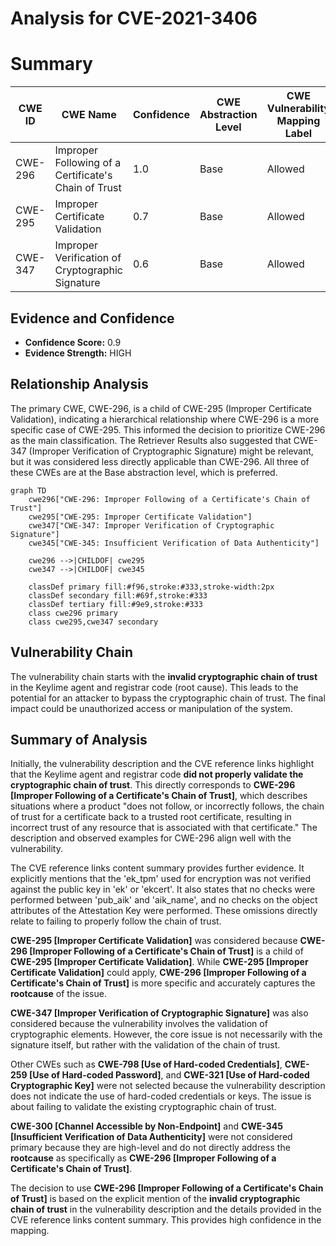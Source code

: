 # Analysis for CVE-2021-3406

# Summary
| CWE ID | CWE Name | Confidence | CWE Abstraction Level | CWE Vulnerability Mapping Label | CWE-Vulnerability Mapping Notes |
|---|---|---|---|---|---|
| CWE-296 | Improper Following of a Certificate's Chain of Trust | 1.0 | Base | Allowed | Primary CWE |
| CWE-295 | Improper Certificate Validation | 0.7 | Base | Allowed | Secondary Candidate |
| CWE-347 | Improper Verification of Cryptographic Signature | 0.6 | Base | Allowed | Secondary Candidate |

## Evidence and Confidence

*   **Confidence Score:** 0.9
*   **Evidence Strength:** HIGH

## Relationship Analysis
The primary CWE, CWE-296, is a child of CWE-295 (Improper Certificate Validation), indicating a hierarchical relationship where CWE-296 is a more specific case of CWE-295. This informed the decision to prioritize CWE-296 as the main classification. The Retriever Results also suggested that CWE-347 (Improper Verification of Cryptographic Signature) might be relevant, but it was considered less directly applicable than CWE-296. All three of these CWEs are at the Base abstraction level, which is preferred.

```mermaid
graph TD
    cwe296["CWE-296: Improper Following of a Certificate's Chain of Trust"]
    cwe295["CWE-295: Improper Certificate Validation"]
    cwe347["CWE-347: Improper Verification of Cryptographic Signature"]
    cwe345["CWE-345: Insufficient Verification of Data Authenticity"]

    cwe296 -->|CHILDOF| cwe295
    cwe347 -->|CHILDOF| cwe345

    classDef primary fill:#f96,stroke:#333,stroke-width:2px
    classDef secondary fill:#69f,stroke:#333
    classDef tertiary fill:#9e9,stroke:#333
    class cwe296 primary
    class cwe295,cwe347 secondary
```

## Vulnerability Chain
The vulnerability chain starts with the **invalid cryptographic chain of trust** in the Keylime agent and registrar code (root cause). This leads to the potential for an attacker to bypass the cryptographic chain of trust. The final impact could be unauthorized access or manipulation of the system.

## Summary of Analysis
Initially, the vulnerability description and the CVE reference links highlight that the Keylime agent and registrar code **did not properly validate the cryptographic chain of trust**. This directly corresponds to **CWE-296 [Improper Following of a Certificate's Chain of Trust]**, which describes situations where a product "does not follow, or incorrectly follows, the chain of trust for a certificate back to a trusted root certificate, resulting in incorrect trust of any resource that is associated with that certificate." The description and observed examples for CWE-296 align well with the vulnerability.

The CVE reference links content summary provides further evidence. It explicitly mentions that the 'ek_tpm' used for encryption was not verified against the public key in 'ek' or 'ekcert'. It also states that no checks were performed between 'pub_aik' and 'aik_name', and no checks on the object attributes of the Attestation Key were performed. These omissions directly relate to failing to properly follow the chain of trust.

**CWE-295 [Improper Certificate Validation]** was considered because **CWE-296 [Improper Following of a Certificate's Chain of Trust]** is a child of **CWE-295 [Improper Certificate Validation]**. While **CWE-295 [Improper Certificate Validation]** could apply, **CWE-296 [Improper Following of a Certificate's Chain of Trust]** is more specific and accurately captures the **rootcause** of the issue.

**CWE-347 [Improper Verification of Cryptographic Signature]** was also considered because the vulnerability involves the validation of cryptographic elements. However, the core issue is not necessarily with the signature itself, but rather with the validation of the chain of trust.

Other CWEs such as **CWE-798 [Use of Hard-coded Credentials]**, **CWE-259 [Use of Hard-coded Password]**, and **CWE-321 [Use of Hard-coded Cryptographic Key]** were not selected because the vulnerability description does not indicate the use of hard-coded credentials or keys. The issue is about failing to validate the existing cryptographic chain of trust.

**CWE-300 [Channel Accessible by Non-Endpoint]** and **CWE-345 [Insufficient Verification of Data Authenticity]** were not considered primary because they are high-level and do not directly address the **rootcause** as specifically as **CWE-296 [Improper Following of a Certificate's Chain of Trust]**.

The decision to use **CWE-296 [Improper Following of a Certificate's Chain of Trust]** is based on the explicit mention of the **invalid cryptographic chain of trust** in the vulnerability description and the details provided in the CVE reference links content summary. This provides high confidence in the mapping.